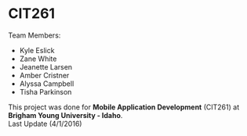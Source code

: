 <h1>CIT261</h1>

Team Members:
<ul>
<li>Kyle Eslick</li>

<li>Zane White</li>

<li>Jeanette Larsen</li>

<li>Amber Cristner</li>

<li>Alyssa Campbell</li>

<li>Tisha Parkinson</li>
</ul>

This project was done for <b>Mobile Application Development</b> (CIT261) at <b>Brigham Young University - Idaho</b>. 
</br>Last Update (4/1/2016) 
